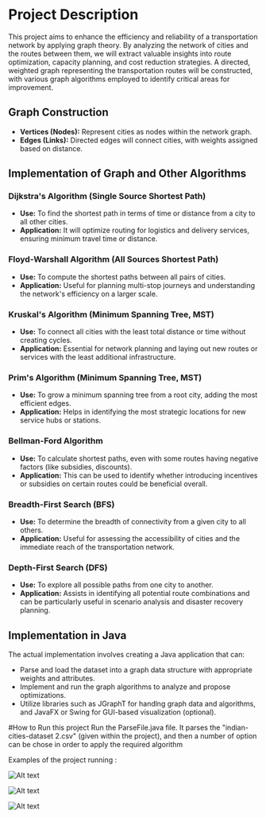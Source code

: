 # Project Description
This project aims to enhance the efficiency and reliability of a transportation network by applying graph theory. By analyzing the network of cities and the routes between them, we will extract valuable insights into route optimization, capacity planning, and cost reduction strategies. A directed, weighted graph representing the transportation routes will be constructed, with various graph algorithms employed to identify critical areas for improvement.

## Graph Construction
- **Vertices (Nodes):** Represent cities as nodes within the network graph.
- **Edges (Links):** Directed edges will connect cities, with weights assigned based on distance.

## Implementation of Graph and Other Algorithms

### Dijkstra's Algorithm (Single Source Shortest Path)
- **Use:** To find the shortest path in terms of time or distance from a city to all other cities.
- **Application:** It will optimize routing for logistics and delivery services, ensuring minimum travel time or distance.

### Floyd-Warshall Algorithm (All Sources Shortest Path)
- **Use:** To compute the shortest paths between all pairs of cities.
- **Application:** Useful for planning multi-stop journeys and understanding the network's efficiency on a larger scale.

### Kruskal's Algorithm (Minimum Spanning Tree, MST)
- **Use:** To connect all cities with the least total distance or time without creating cycles.
- **Application:** Essential for network planning and laying out new routes or services with the least additional infrastructure.

### Prim's Algorithm (Minimum Spanning Tree, MST)
- **Use:** To grow a minimum spanning tree from a root city, adding the most efficient edges.
- **Application:** Helps in identifying the most strategic locations for new service hubs or stations.

### Bellman-Ford Algorithm
- **Use:** To calculate shortest paths, even with some routes having negative factors (like subsidies, discounts).
- **Application:** This can be used to identify whether introducing incentives or subsidies on certain routes could be beneficial overall.

### Breadth-First Search (BFS)
- **Use:** To determine the breadth of connectivity from a given city to all others.
- **Application:** Useful for assessing the accessibility of cities and the immediate reach of the transportation network.

### Depth-First Search (DFS)
- **Use:** To explore all possible paths from one city to another.
- **Application:** Assists in identifying all potential route combinations and can be particularly useful in scenario analysis and disaster recovery planning.

## Implementation in Java
The actual implementation involves creating a Java application that can:
- Parse and load the dataset into a graph data structure with appropriate weights and attributes.
- Implement and run the graph algorithms to analyze and propose optimizations.
- Utilize libraries such as JGraphT for handlng graph data and algorithms, and JavaFX or Swing for GUI-based visualization (optional).

#How to Run this project 
Run the ParseFile.java file. It parses the "indian-cities-dataset 2.csv" (given within the project), and then a number of option can be chose in order to apply the required algorithm

Examples of the project running :

![Alt text](https://imgur.com/ds29BgI)

![Alt text](https://imgur.com/e1t85gV)

![Alt text](https://imgur.com/w9xUgzr)

